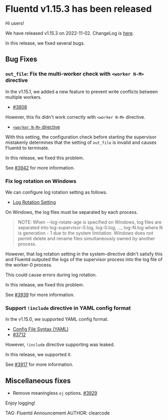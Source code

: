 # Fluentd v1.15.3 has been released

Hi users!

We have released v1.15.3 on 2022-11-02. ChangeLog is [here](https://github.com/fluent/fluentd/blob/master/CHANGELOG.md#release-v1153---20221102).

In this release, we fixed several bugs.

## Bug Fixes

### `out_file`: Fix the multi-worker check with `<worker N-M>` directive

In the v1.15.1, we added a new feature to prevent write conflicts between multiple workers.

* [#3808](https://github.com/fluent/fluentd/pull/3808)

However, this fix didn't work correctly with `<worker N-M>` directive.

* [`<worker N-M>` directive](https://docs.fluentd.org/deployment/multi-process-workers#less-than-worker-n-m-greater-than-directive)

With this setting, the configuration check before starting the supervisor mistakenly determines
that the setting of `out_file` is invalid and causes Fluentd to terminate.

In this release, we fixed this problem.

See [#3942](https://github.com/fluent/fluentd/pull/3942) for more information.

### Fix log rotation on Windows

We can configure log rotation setting as follows.

* [Log Rotation Setting](https://docs.fluentd.org/deployment/logging#log-rotation-setting)

On Windows, the log files must be separated by each process.

> NOTE: When --log-rotate-age is specified on Windows, log files are separated into
> log-supervisor-0.log, log-0.log, ..., log-N.log where N is generation - 1 due to the system limitation.
> Windows does not permit delete and rename files simultaneously owned by another process.

However, that log rotation setting in the system-directive didn't satisfy this and
Fluentd outputed the logs of the supervisor process into the log file of the worker-0 process.

This could cause errors during log rotation.

In this release, we fixed this problem.

See [#3939](https://github.com/fluent/fluentd/pull/3939) for more information.

### Support `!include` directive in YAML config format

In the v1.15.0, we supported YAML config format.

* [Config File Syntax (YAML)](https://docs.fluentd.org/configuration/config-file-yaml)
* [#3712](https://github.com/fluent/fluentd/pull/3712)

However, `!include` directive supporting was leaked.

In this release, we supported it.

See [#3917](https://github.com/fluent/fluentd/pull/3917) for more information.

## Miscellaneous fixes

* Remove meaningless `oj` options. [#3929](https://github.com/fluent/fluentd/pull/3929)

Enjoy logging!

TAG: Fluentd Announcement
AUTHOR: clearcode
